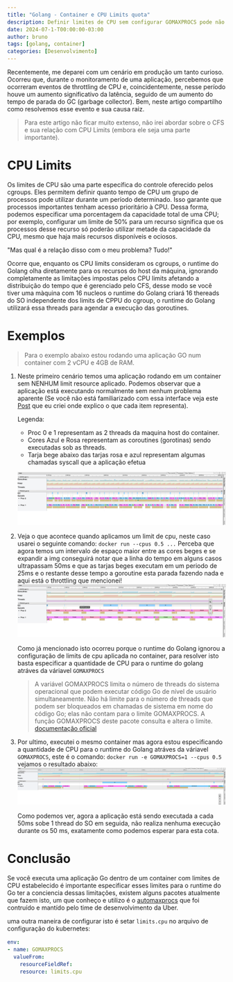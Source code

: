 ```yaml
---
title: "Golang - Container e CPU Limits quota"
description: Definir limites de CPU sem configurar GOMAXPROCS pode não ser uma boa ideia.
date: 2024-07-1-T00:00:00-03:00
author: bruno
tags: [golang, container]
categories: [Desenvolvimento]
---
```


Recentemente, me deparei com um cenário em produção um tanto curioso. Ocorreu que, durante o monitoramento de uma aplicação, percebemos que ocorreram eventos de throttling de CPU e, coincidentemente, nesse período houve um aumento significativo da latência, seguido de um aumento do tempo de parada do GC (garbage collector). Bem, neste artigo compartilho como resolvemos esse evento e sua causa raiz.

> Para este artigo não ficar muito extenso, não irei abordar sobre o CFS e sua relação com CPU Limits (embora ele seja uma parte importante).

# CPU Limits

Os limites de CPU são uma parte específica do controle oferecido pelos cgroups. Eles permitem definir quanto tempo de CPU um grupo de processos pode utilizar durante um período determinado. Isso garante que processos importantes tenham acesso prioritário à CPU. Dessa forma, podemos especificar uma porcentagem da capacidade total de uma CPU; por exemplo, configurar um limite de 50% para um recurso significa que os processos desse recurso só poderão utilizar metade da capacidade da CPU, mesmo que haja mais recursos disponíveis e ociosos.

"Mas qual é a relação disso com o meu problema? Tudo!"

Ocorre que, enquanto os CPU limits consideram os cgroups, o runtime do Golang olha diretamente para os recursos do host da máquina, ignorando completamente as limitações impostas pelos CPU limits afetando a distribuição do tempo que é gerenciado pelo CFS, desse modo se você tiver uma màquina com 16 nucleos o runtime do Golang criará 16 thereads do SO independente dos limits de CPPU do cgroup, o runtime do Golang utilizará essa threads para agendar a execução das goroutines.

# Exemplos

>Para o exemplo abaixo estou rodando uma aplicação GO num container com 2 vCPU e 4GB de RAM.

1. Neste primeiro cenário temos uma aplicação rodando em um container sem NENHUM limit resource aplicado. Podemos observar que a aplicação está executando normalmente sem nenhum problema aparente (Se você não está familiarizado com essa interface veja este [Post]() que eu criei onde explico o que cada item representa).

    Legenda:
    - Proc 0 e 1 representam as 2 threads da maquina host do container.
    - Cores Azul e Rosa representam as coroutines (gorotinas) sendo executadas sob as threads.
    - Tarja bege abaixo das tarjas rosa e azul representam algumas chamadas syscall que a aplicação efetua

    ![figura-1](../assets/img/figure-1.png)


2. Veja o que acontece quando aplicamos um limit de cpu, neste caso usarei o seguinte comando: 
    `docker run --cpus 0.5 ...`
    Perceba que agora temos um intervalo de espaço maior entre as cores beges e se expandir a img conseguirá notar que a linha do tempo em alguns casos ultrapassam 50ms e que as tarjas beges executam em um periodo de 25ms e o restante desse tempo a goroutine esta parada fazendo nada e aqui está o throttling que mencionei!
    ![figura-2](../assets/img/figure-2.png)

    Como já mencionado isto ocorreu porque o runtime do Golang ignorou a configuração de limits de cpu aplicada no container, para resolver isto basta especificar a quantidade de CPU para o runtime do golang atráves da váriavel `GOMAXPROCS`

    >A variável GOMAXPROCS limita o número de threads do sistema operacional que podem executar código Go de nível de usuário simultaneamente. Não há limite para o número de threads que podem ser bloqueados em chamadas de sistema em nome do código Go; elas não contam para o limite GOMAXPROCS. A função GOMAXPROCS deste pacote consulta e altera o limite. [documentação oficial](https://pkg.go.dev/runtime)
    

3. Por ultimo, executei o mesmo container mas agora estou especificando a quantidade de CPU para o runtime do Golang atráves da váriavel `GOMAXPROCS`, este é o comando: `docker run -e GOMAXPROCS=1 --cpus 0.5` vejamos o resultado abaixo:
   ![figura-3](../assets/img/figure-3.png)

    Como podemos ver, agora a aplicação está sendo executada a cada 50ms sobe 1 thread do SO em seguida, não realiza nenhuma execução durante os 50 ms, exatamente como podemos esperar para esta cota.


# Conclusão

Se você executa uma aplicação Go dentro de um container com limites de CPU estabelecido é importante especificar esses limites para o runtime do Go ter a conciencia dessas limitações, existem alguns pacotes atualmente que fazem isto, um que conheço e utilizo é o [automaxprocs](https://github.com/uber-go/automaxprocs) que foi contruído e mantído pelo time de desenvolvimento da Uber.

uma outra maneira de configurar isto é setar `limits.cpu` no arquivo de configuração do kubernetes:

```yaml
env:
- name: GOMAXPROCS
  valueFrom:
    resourceFieldRef:
    resource: limits.cpu
```





